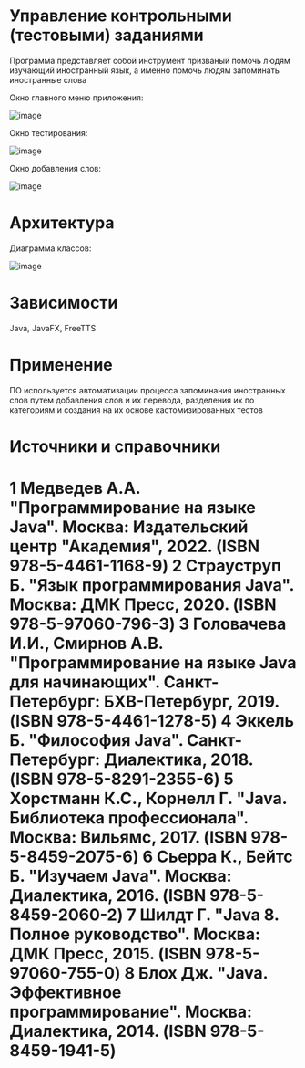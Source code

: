 <h1>Управление контрольными (тестовыми) заданиями</h1>

Программа представляет собой инструмент призваный помочь людям изучающий иностранный язык, а именно помочь людям запоминать иностранные слова

Окно главного меню приложения:

![image](https://github.com/cloudslover1/WordTest/assets/74301524/2770db62-81d3-4719-bed8-87232c44c781)

Окно тестирования:

![image](https://github.com/cloudslover1/WordTest/assets/74301524/24c80e0f-e1b7-4589-b80b-61fde8697223)

Окно добавления слов:

![image](https://github.com/cloudslover1/WordTest/assets/74301524/9eb97a3e-e9b2-46f5-b982-f458c5e58fb1)


<h1>Архитектура</h1>

Диаграмма классов:

![image](https://github.com/cloudslover1/WordTest/assets/74301524/3d50b6c2-467e-4a95-9e56-4d2a581d0c86)

<h1>Зависимости</h1>
Java, JavaFX, FreeTTS

<h1>Применение</h1>
ПО используется автоматизации процесса запоминания иностранных слов путем добавления слов и их перевода, разделения их по категориям и создания на их основе кастомизированных тестов

<h1>Источники и справочники<h1>
1	Медведев А.А. "Программирование на языке Java". Москва: Издательский центр "Академия", 2022. (ISBN 978-5-4461-1168-9)
2	Страуструп Б. "Язык программирования Java". Москва: ДМК Пресс, 2020. (ISBN 978-5-97060-796-3)
3	Головачева И.И., Смирнов А.В. "Программирование на языке Java для начинающих". Санкт-Петербург: БХВ-Петербург, 2019. (ISBN 978-5-4461-1278-5)
4	Эккель Б. "Философия Java". Санкт-Петербург: Диалектика, 2018. (ISBN 978-5-8291-2355-6)
5	Хорстманн К.С., Корнелл Г. "Java. Библиотека профессионала". Москва: Вильямс, 2017. (ISBN 978-5-8459-2075-6)
6	Сьерра К., Бейтс Б. "Изучаем Java". Москва: Диалектика, 2016. (ISBN 978-5-8459-2060-2)
7	Шилдт Г. "Java 8. Полное руководство". Москва: ДМК Пресс, 2015. (ISBN 978-5-97060-755-0)
8	Блох Дж. "Java. Эффективное программирование". Москва: Диалектика, 2014. (ISBN 978-5-8459-1941-5)
